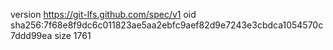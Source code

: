version https://git-lfs.github.com/spec/v1
oid sha256:7f68e8f9dc6c011823ae5aa2ebfc9aef82d9e7243e3cbdca1054570c7ddd99ea
size 1761
